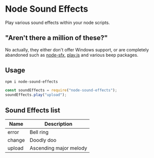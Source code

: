 # Node Sound Effects

Play various sound effects within your node scripts.

## "Aren't there a million of these?"

No actually, they either don't offer Windows support, or are completely abandoned such as [node-sfx](https://github.com/adriancooney/node-sfx), [play.js](https://github.com/Marak/play.js) and various beep packages.

## Usage

```bash
npm i node-sound-effects
```

```js
const soundEffects = require("node-sound-effects");
soundEffects.play("upload");
```

## Sound Effects list

| Name   | Description            |
| ------ | ---------------------- |
| error  | Bell ring              |
| change | Doodly doo             |
| upload | Ascending major melody |
